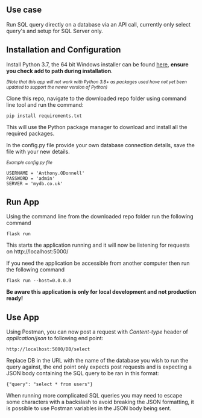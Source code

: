 ## Use case
Run SQL query directly on a database via an API call, currently only select query's and setup for SQL Server only.

## Installation and Configuration
Install Python 3.7, the 64 bit Windows installer can be found [here](https://www.python.org/downloads/release/python-377/), **ensure you check add to path during installation**.

<sup>*(Note that this app will not work with Python 3.8+ as packages used have not yet been updated to support the newer version of Python)*</sup>

Clone this repo, navigate to the downloaded repo folder using command line tool and run the command:

 `pip install requirements.txt`
 
 This will use the Python package manager to download and install all the required packages.

In the config<i></i>.py file provide your own database connection details, save the file with your new details.

<sup>*Example config<i></i>.py file*</sup>

    USERNAME = 'Anthony.ODonnell'
    PASSWORD = 'admin'
    SERVER = 'mydb.co.uk'
    

## Run App
Using the command line from the downloaded repo folder run the following command

    flask run
This starts the application running and it will now be listening for requests on http://localhost:5000/

If you need the application be accessible from another computer then run the following command

    flask run --host=0.0.0.0
**Be aware this application is only for local development and not production ready!**

## Use App
Using Postman, you can now post a request with *Content-type* header of *application/json* to following end point:

    http://localhost:5000/DB/select

Replace DB in the URL with the name of the database you wish to run the query against, the end point only expects post requests and is expecting a JSON body containing the SQL query to be ran in this format:

    {"query": "select * from users"}
    
When running more complicated SQL queries you may need to escape some characters with a backslash to avoid breaking the JSON formatting, it is possible to use Postman variables in the JSON body being sent.
